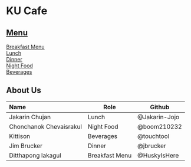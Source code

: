 # KU Cafe

## [Menu](Menu.md)

    
[Breakfast Menu](Menu.md#Breakfast)    
[Lunch](Menu.md#Lunch)      
[Dinner](Menu#dinner)        
[Night Food](/Menu.md#night-food)       
[Beverages](/Menu.md#beverages)     

## About Us

| Name      | Role      | Github          |
|:----------|-----------|-----------------|
| Jakarin Chujan | Lunch | @Jakarin-Jojo |
| Chonchanok Chevaisrakul | Night Food | @boom210232 |
| Kittison | Beverages | @touchtool       |
| Jim Brucker |  Dinner | @jbrucker       |
| Ditthapong lakagul | Breakfast Menu | @HuskyIsHere |



